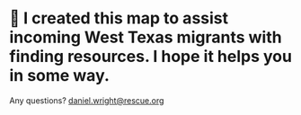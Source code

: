# 🫎 I created this map to assist incoming West Texas migrants with finding resources. I hope it helps you in some way. 

Any questions? 
daniel.wright@rescue.org
